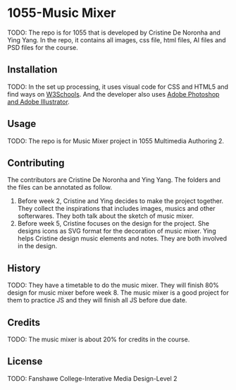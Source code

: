# 1055-Music Mixer

TODO: The repo is for 1055 that is developed by Cristine De Noronha and Ying Yang. In the repo, it contains all images, css file, html files, AI files and PSD files for the course.

## Installation
TODO: In the set up processing, it uses visual code for CSS and HTML5 and find ways on [W3Schools](https://www.w3schools.com/). 
And the developer also uses [Adobe Photoshop and Adobe Illustrator](https://www.adobe.com/ca_fr/).

## Usage
TODO: The repo is for Music Mixer project in 1055 Multimedia Authoring 2.

## Contributing
The contributors are Cristine De Noronha and Ying Yang. The folders and the files can be annotated as follow.
1. Before week 2, Cristine and Ying decides to make the project together. They collect the inspirations that includes images, musics and other softerwares. They both talk about the sketch of music mixer.
2. Before week 5, Cristine focuses on the design for the project. She designs icons as SVG format for the decoration of music mixer. Ying helps Cristine design music elements and notes. They are both involved in the design.

## History
TODO: They have a timetable to do the music mixer. They will finish 80% design for music mixer before week 8. The music mixer is a good project for them to practice JS and they will finish all JS before due date.
## Credits
TODO: The music mixer is about 20% for credits in the course.

## License
TODO: Fanshawe College-Interative Media Design-Level 2
